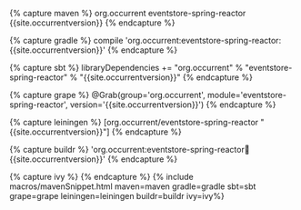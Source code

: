 {% capture maven %}
<dependency>
    <groupId>org.occurrent</groupId>
    <artifactId>eventstore-spring-reactor</artifactId>
    <version>{{site.occurrentversion}}</version>
</dependency>
{% endcapture %}

{% capture gradle %}
compile 'org.occurrent:eventstore-spring-reactor:{{site.occurrentversion}}'
{% endcapture %}

{% capture sbt %}
libraryDependencies += "org.occurrent" % "eventstore-spring-reactor" % "{{site.occurrentversion}}"
{% endcapture %}

{% capture grape %}
@Grab(group='org.occurrent', module='eventstore-spring-reactor', version='{{site.occurrentversion}}') 
{% endcapture %}

{% capture leiningen %}
[org.occurrent/eventstore-spring-reactor "{{site.occurrentversion}}"]
{% endcapture %}

{% capture buildr %}
'org.occurrent:eventstore-spring-reactor:jar:{{site.occurrentversion}}'
{% endcapture %}

{% capture ivy %}
<dependency org="org.occurrent" name="eventstore-spring-reactor" rev="{{site.occurrentversion}}" />
{% endcapture %}
{% include macros/mavenSnippet.html maven=maven gradle=gradle sbt=sbt grape=grape leiningen=leiningen buildr=buildr ivy=ivy%}